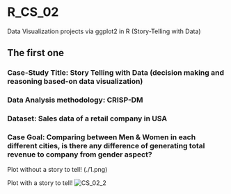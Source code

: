 # R_CS_02
Data Visualization projects via ggplot2 in R (Story-Telling with Data)

## The first one
### Case-Study Title: Story Telling with Data (decision making and reasoning based-on data visualization)
### Data Analysis methodology: CRISP-DM
### Dataset: Sales data of a retail company in USA
### Case Goal: Comparing between Men & Women in each different cities, is there any difference of generating total revenue to company from gender aspect?

Plot without a story to tell!
(./1.png)

Plot with a story to tell!
![CS_02_2](./CS_02_01_2.png)


